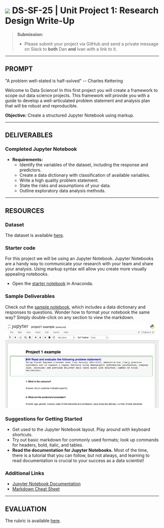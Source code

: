 # ![](https://ga-dash.s3.amazonaws.com/production/assets/logo-9f88ae6c9c3871690e33280fcf557f33.png) DS-SF-25 | Unit Project 1: Research Design Write-Up

> **Submission:**
>
> - Please submit your project via GitHub and send a private message on Slack to **both** Dan **and** Ivan with a link to it.

---

## PROMPT

"A problem well-stated is half-solved" -- Charles Kettering

Welcome to Data Science!  In this first project you will create a framework to scope out data science projects.  This framework will provide you with a guide to develop a well-articulated problem statement and analysis plan that will be robust and reproducible.

**Objective:** Create a structured Jupyter Notebook using markup.

---

## DELIVERABLES

### Completed Jupyter Notebook

- **Requirements:**
  - Identify the variables of the dataset, including the response and predictors.
  - Create a data dictionary with classification of available variables.
  - Write a high quality problem statement.
  - State the risks and assumptions of your data.
  - Outline exploratory data analysis methods.

---

## RESOURCES

### Dataset

The dataset is available [here](../dataset).

### Starter code

For this project we will be using an Jupyter Notebook.  Jupyter Notebooks are a handy way to communicate your research with your team and share your analysis.  Using markup syntax will allow you create more visually appealing notebooks.

* Open the [starter notebook](./code/unit-project-1-starter-code.ipynb) in Anaconda.

### Sample Deliverables

Check out the [sample notebook](./code/unit-project-1-sample.ipynb), which includes a data dictionary and responses to questions.  Wonder how to format your notebook the same way?  Simply double-click on any section to view the markdown.

![Sample Jupyter Notebook](./assets/unit-project-1-sample-notebook.jpg)

### Suggestions for Getting Started

- Get used to the Jupyter Notebook layout.  Play around with keyboard shortcuts.
- Try out basic markdown for commonly used formats; look up commands for headers, bold, italic, and tables.
- **Read the documentation for Jupyter Notebooks.**  Most of the time, there is a tutorial that you can follow, but not always, and learning to read documentation is crucial to your success as a data scientist!

### Additional Links

- [Jupyter Notebook Documentation](http://jupyter-notebook.readthedocs.io/en/stable)
- [Markdown Cheat Sheet](https://github.com/adam-p/markdown-here/wiki/Markdown-Cheatsheet)

---

## EVALUATION

The rubric is available [here](https://docs.google.com/spreadsheets/d/1uzIYXV-A5Zcy84L68ZQ7lQm6kJSz4Txkv4sDZ9dvJ0k/edit#gid=0).
